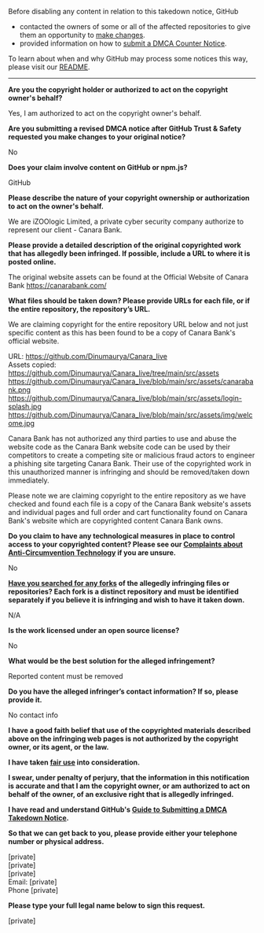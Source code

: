 Before disabling any content in relation to this takedown notice, GitHub
- contacted the owners of some or all of the affected repositories to give them an opportunity to [make changes](https://docs.github.com/en/github/site-policy/dmca-takedown-policy#a-how-does-this-actually-work).
- provided information on how to [submit a DMCA Counter Notice](https://docs.github.com/en/articles/guide-to-submitting-a-dmca-counter-notice).

To learn about when and why GitHub may process some notices this way, please visit our [README](https://github.com/github/dmca/blob/master/README.md#anatomy-of-a-takedown-notice).

---

**Are you the copyright holder or authorized to act on the copyright owner's behalf?**

Yes, I am authorized to act on the copyright owner's behalf.

**Are you submitting a revised DMCA notice after GitHub Trust & Safety requested you make changes to your original notice?**

No

**Does your claim involve content on GitHub or npm.js?**

GitHub

**Please describe the nature of your copyright ownership or authorization to act on the owner's behalf.**

We are iZOOlogic Limited, a private cyber security company authorize to represent our client - Canara Bank.

**Please provide a detailed description of the original copyrighted work that has allegedly been infringed. If possible, include a URL to where it is posted online.**

The original website assets can be found at the Official Website of Canara Bank https://canarabank.com/

**What files should be taken down? Please provide URLs for each file, or if the entire repository, the repository’s URL.**

We are claiming copyright for the entire repository URL below and not just specific content as this has been found to be a copy of Canara Bank's official website.

URL: https://github.com/Dinumaurya/Canara_live  
Assets copied:  
https://github.com/Dinumaurya/Canara_live/tree/main/src/assets  
https://github.com/Dinumaurya/Canara_live/blob/main/src/assets/canarabank.png  
https://github.com/Dinumaurya/Canara_live/blob/main/src/assets/login-splash.jpg  
https://github.com/Dinumaurya/Canara_live/blob/main/src/assets/img/welcome.jpg

Canara Bank has not authorized any third parties to use and abuse the website code as the Canara Bank website code can be used by their competitors to create a competing site or malicious fraud actors to engineer a phishing site targeting Canara Bank. Their use of the copyrighted work in this unauthorized manner is infringing and should be removed/taken down immediately.

Please note we are claiming copyright to the entire repository as we have checked and found each file is a copy of the Canara Bank website's assets and individual pages and full order and cart functionality found on Canara Bank's website which are copyrighted content Canara Bank owns.

**Do you claim to have any technological measures in place to control access to your copyrighted content? Please see our <a href="https://docs.github.com/articles/guide-to-submitting-a-dmca-takedown-notice#complaints-about-anti-circumvention-technology">Complaints about Anti-Circumvention Technology</a> if you are unsure.**

No

**<a href="https://docs.github.com/articles/dmca-takedown-policy#b-what-about-forks-or-whats-a-fork">Have you searched for any forks</a> of the allegedly infringing files or repositories? Each fork is a distinct repository and must be identified separately if you believe it is infringing and wish to have it taken down.**

N/A

**Is the work licensed under an open source license?**

No

**What would be the best solution for the alleged infringement?**

Reported content must be removed

**Do you have the alleged infringer’s contact information? If so, please provide it.**

No contact info

**I have a good faith belief that use of the copyrighted materials described above on the infringing web pages is not authorized by the copyright owner, or its agent, or the law.**

**I have taken <a href="https://www.lumendatabase.org/topics/22">fair use</a> into consideration.**

**I swear, under penalty of perjury, that the information in this notification is accurate and that I am the copyright owner, or am authorized to act on behalf of the owner, of an exclusive right that is allegedly infringed.**

**I have read and understand GitHub's <a href="https://docs.github.com/articles/guide-to-submitting-a-dmca-takedown-notice/">Guide to Submitting a DMCA Takedown Notice</a>.**

**So that we can get back to you, please provide either your telephone number or physical address.**

[private]  
[private]  
[private]  
Email: [private]  
Phone [private]  

**Please type your full legal name below to sign this request.**

[private]  
